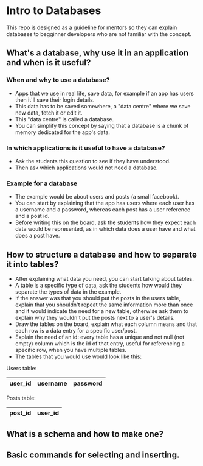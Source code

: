 # Intro to Databases

This repo is designed as a guideline for mentors so they can explain databases to begginner developers who are not familiar with the concept.

## What's a database, why use it in an application and when is it useful?

### When and why to use a database?

- Apps that we use in real life, save data, for example if an app has users then it'll save their login details.
- This data has to be saved somewhere, a "data centre" where we save new data, fetch it or edit it.
- This "data centre" is called a database.
- You can simplify this concept by saying that a database is a chunk of memory dedicated for the app's data.

### In which applications is it useful to have a database?

- Ask the students this question to see if they have understood.
- Then ask which applications would not need a database.

### Example for a database

- The example would be about users and posts (a small facebook).
- You can start by explaining that the app has users where each user has a username and a password, whereas each post has a user reference and a post id.
- Before writing this on the board, ask the students how they expect each data would be represented, as in which data does a user have and what does a post have.

## How to structure a database and how to separate it into tables?

- After explaining what data you need, you can start talking about tables.
- A table is a specific type of data, ask the students how would they separate the
types of data in the example.
- If the answer was that you should put the posts in the users table, explain that you shouldn't repeat the same information more than once and it would indicate the need for a new table, otherwise ask them to explain why they wouldn't put the posts next to a user's details.
- Draw the tables on the board, explain what each column means and that each row is a data entry for a specific user/post.
- Explain the need of an id: every table has a unique and not null (not empty) column which is the id of that entry, useful for referencing a specific row, when you have multiple tables.
- The tables that you would use would look like this:

Users table:

|user_id|username|password|
|-------|--------|--------|

Posts table:

|post_id|user_id|
|-------|-------|

## What is a schema and how to make one?

## Basic commands for selecting and inserting.
